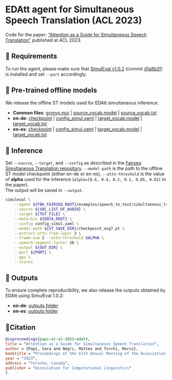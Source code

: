 # EDAtt agent for Simultaneous Speech Translation (ACL 2023)
Code for the paper: ["Attention as a Guide for Simultaneous Speech Translation"](https://arxiv.org/pdf/2212.07850.pdf) published at ACL 2023.

## 📎 Requirements
To run the agent, please make sure that [SimulEval v1.0.2](https://github.com/facebookresearch/SimulEval) (commit [d1a8b2f](https://github.com/facebookresearch/SimulEval/commit/d1a8b2f0b13fe5204f3dcb4935cae9c73dbfc285)) is installed 
and set `--port` accordingly.

## 📌 Pre-trained offline models
We release the offline ST models used for EDAtt simultaneous inference.
- **Common files**: [gcmvn.npz](https://fbk-my.sharepoint.com/:u:/g/personal/spapi_fbk_eu/EVM-sFGlIitEnLrReN0P7kUBgayJ0rR5xB8dqvPYwjP8QQ?e=zdDoPJ) | [source_vocab.model](https://fbk-my.sharepoint.com/:u:/g/personal/spapi_fbk_eu/Eb5QB3M3NzNPnL_WTlPPKV8B3Def2irOo8v-8Y4gh9C0Rw?e=wsyzMr) | [source_vocab.txt](https://fbk-my.sharepoint.com/:t:/g/personal/spapi_fbk_eu/EXIWH7oKoUhKm-JfoOJF4YgBfAiwNRnmzdRxwbeve_Fo0g?e=qSK7f2)
- **en-de**: [checkpoint](https://fbk-my.sharepoint.com/:u:/g/personal/spapi_fbk_eu/EUaIqYxA4pNKonM4JakqRWsBp4CZ-o-CqZzkH7d1W9AJtg?e=SqVIZ5) | [config_simul.yaml](https://fbk-my.sharepoint.com/:u:/g/personal/spapi_fbk_eu/EZanfxsihW1Iv2nlegDZ0rwBbqWi0oCx_QfguPpd5tlhhg?e=bpZgtn) | [target_vocab.model](https://fbk-my.sharepoint.com/:u:/g/personal/spapi_fbk_eu/ESSS4UHoGYBKieVAallIxaABGfFarosDWTHtMpJgkGs7bA?e=5zXfMK) | [target_vocab.txt](https://fbk-my.sharepoint.com/:t:/g/personal/spapi_fbk_eu/ETUZaRMsBd1Pu_Bv87XYe6EB3nJSS4lhO_xkftM-oC3kWA?e=Vb2FCF)
- **en-es**: [checkpoint](https://fbk-my.sharepoint.com/:u:/g/personal/spapi_fbk_eu/EebJn5hHrLJGi1jfq0uwLQ0BYPgyICSzbZvroa6vf4JnXg?e=VdNU1o) | [config_simul.yaml](https://fbk-my.sharepoint.com/:u:/g/personal/spapi_fbk_eu/EYrOY2ZpWb5Dq8XSdtStskQBMRAQnRQn41wxlVltSVkWcA?e=DqxUqo) | [target_vocab.model](https://fbk-my.sharepoint.com/:u:/g/personal/spapi_fbk_eu/EXtxkcU9kYxAvIgCbprS-DMBPHP_OK1GprHfDoGYRLLGng?e=2rQ9fr) | [target_vocab.txt](https://fbk-my.sharepoint.com/:t:/g/personal/spapi_fbk_eu/ERQXkC7Mb09KhhScQR0wS58BkgERv9_UwbXgrL-7RkHu_A?e=U1uW2N)

## 🤖 Inference
Set `--source`, `--target`, and `--config` as described in the 
[Fairseq Simultaneous Translation repository](https://github.com/facebookresearch/fairseq/blob/main/examples/speech_to_text/docs/simulst_mustc_example.md#inference--evaluation).
`--model-path` is the path to the offline ST model checkpoint (either en-de or en-es), 
`--attn-threshold` is the value of **alpha** used for the inference (`alpha=[0.6, 0.4, 0.2, 0.1, 0.05, 0.03]` in the paper).  
The output will be saved in `--output`.

```bash
simuleval \
    --agent ${FBK_FAIRSEQ_ROOT}/examples/speech_to_text/simultaneous_translation/agents/v1_0/simul_offline_edatt.py \
    --source ${SRC_LIST_OF_AUDIO} \
    --target ${TGT_FILE} \
    --data-bin ${DATA_ROOT} \
    --config config_simul.yaml \
    --model-path ${ST_SAVE_DIR}/checkpoint_avg7.pt \
    --extract-attn-from-layer 3 \
    --frame-num 2 --attn-threshold $ALPHA \
    --speech-segment-factor 20 \
    --output ${OUT_DIR} \
    --port ${PORT} \
    --gpu \
    --scores
```

## 💬 Outputs
To ensure complete reproducibility, we also release the outputs obtained by EDAtt using SimulEval 1.0.2:
- **en-de**: [outputs folder](https://fbk-my.sharepoint.com/:f:/g/personal/spapi_fbk_eu/Ei5_n6-oJAJNoDhnfj1aQ9QBgtn2awGq6vN6dyyuRrMKlQ?e=nQGoAH)
- **en-es**: [outputs folder](https://fbk-my.sharepoint.com/:f:/g/personal/spapi_fbk_eu/ElCE1YTr4U9LlqpU8uBoXdoBeMQPpa7vIsjNGg5pIE1Rdg?e=tuxsHv)


## 📍Citation
```bibtex
@inproceedings{papi-et-al-2023-edatt,
title = "Attention as a Guide for Simultaneous Speech Translation",
author = {Papi, Sara and Negri, Matteo and Turchi, Marco},
booktitle = "Proceedings of the 61th Annual Meeting of the Association for Computational Linguistics",
year = "2023",
address = "Toronto, Canada",
publisher = "Association for Computational Linguistics"
}
```
